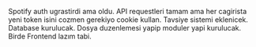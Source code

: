 Spotify auth ugrastirdi ama oldu.
API requestleri tamam ama her cagirista yeni token isini cozmen gerekiyo cookie kullan.
Tavsiye sistemi eklenicek.
Database kurulucak.
Dosya duzenlemesi yapip moduler yapi kurulucak.
Birde Frontend lazım tabi.


